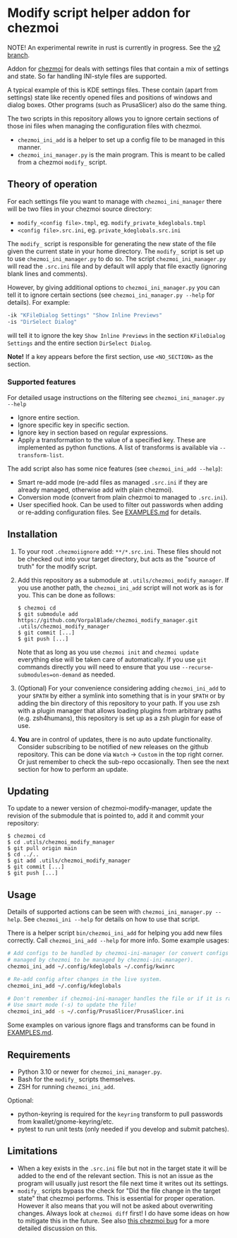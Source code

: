 # Modify script helper addon for chezmoi

NOTE! An experimental rewrite in rust is currently in progress. See the
[v2 branch](https://github.com/VorpalBlade/chezmoi_modify_manager/tree/v2).

Addon for [chezmoi](https://www.chezmoi.io/) for deals with settings files that
contain a mix of settings and state. So far handling INI-style files are
supported.

A typical example of this is KDE settings files. These contain (apart from
settings) state like recently opened files and positions of windows and dialog
boxes. Other programs (such as PrusaSlicer) also do the same thing.

The two scripts in this repository allows you to ignore certain sections of
those ini files when managing the configuration files with chezmoi.

* `chezmoi_ini_add` is a helper to set up a config file to be managed in this
  manner.
* `chezmoi_ini_manager.py` is the main program. This is meant to be called from
  a chezmoi `modify_` script. 

## Theory of operation

For each settings file you want to manage with `chezmoi_ini_manager` there will
be two files in your chezmoi source directory:

* `modify_<config file>.tmpl`, eg. `modify_private_kdeglobals.tmpl`
* `<config file>.src.ini`, eg. `private_kdeglobals.src.ini`

The `modify_` script is responsible for generating the new state of the file
given the current state in your home directory. The `modify_` script is set
up to use `chezmoi_ini_manager.py` to do so. The script `chezmoi_ini_manager.py`
will read the `.src.ini` file and by default will apply that file exactly
(ignoring blank lines and comments).

However, by giving additional options to `chezmoi_ini_manager.py` you can tell
it to ignore certain sections (see `chezmoi_ini_manager.py --help` for details).
For example:

```bash
-ik "KFileDialog Settings" "Show Inline Previews"
-is "DirSelect Dialog"
```

will tell it to ignore the key `Show Inline Previews` in the section
`KFileDialog Settings` and the entire section `DirSelect Dialog`.

**Note!** If a key appears before the first section, use `<NO_SECTION>` as the
section.

### Supported features

For detailed usage instructions on the filtering see `chezmoi_ini_manager.py --help`

* Ignore entire section.
* Ignore specific key in specific section.
* Ignore key in section based on regular expressions.
* Apply a transformation to the value of a specified key. These are implemented
  as python functions. A list of transforms is available via `--transform-list`.

The add script also has some nice features (see `chezmoi_ini_add --help`):

* Smart re-add mode (re-add files as managed `.src.ini` if they are already
  managed, otherwise add with plain chezmoi).
* Conversion mode (convert from plain chezmoi to managed to `.src.ini`).
* User specified hook. Can be used to filter out passwords when adding or
  re-adding configuration files. See [EXAMPLES.md](EXAMPLES.md#add-hook) for details.

## Installation

1. To your root `.chezmoiignore` add: `**/*.src.ini`. These files should not be
   checked out into your target directory, but acts as the "source of truth" for
   the modify script.
2. Add this repository as a submodule at `.utils/chezmoi_modify_manager`. If
   you use another path, the `chezmoi_ini_add` script will not work as is for you.
   This can be done as follows:
 
   ```console
   $ chezmoi cd
   $ git submodule add https://github.com/VorpalBlade/chezmoi_modify_manager.git .utils/chezmoi_modify_manager
   $ git commit [...]
   $ git push [...]
   ```

   Note that as long as you use `chezmoi init` and `chezmoi update` everything
   else will be taken care of automatically. If you use `git` commands directly
   you will need to ensure that you use `--recurse-submodules=on-demand` as needed.

3. (Optional) For your convenience considering adding `chezmoi_ini_add` to your
   `$PATH` by either a symlink into something that is in your `$PATH` or by
   adding the bin directory of this repository to your path. If you use zsh with
   a plugin manager that allows loading plugins from arbitrary paths (e.g.
   zsh4humans), this repository is set up as a zsh plugin for ease of use.

4. **You** are in control of updates, there is no auto update functionality. Consider
   subscribing to be notified of new releases on the github repository. This can be
   done via `Watch` -> `Custom` in the top right corner. Or just remember to check the
   sub-repo occasionally. Then see the next section for how to perform an update.

## Updating

To update to a newer version of chezmoi-modify-manager, update the revision of
the submodule that is pointed to, add it and commit your repository:

```console
$ chezmoi cd
$ cd .utils/chezmoi_modify_manager
$ git pull origin main
$ cd ../..
$ git add .utils/chezmoi_modify_manager
$ git commit [...]
$ git push [...]
```

## Usage

Details of supported actions can be seen with `chezmoi_ini_manager.py --help`.
See `chezmoi_ini --help` for details on how to use that script.

There is a helper script `bin/chezmoi_ini_add` for helping you add new
files correctly. Call `chezmoi_ini_add --help` for more info. Some example
usages:

```bash
# Add configs to be handled by chezmoi-ini-manager (or convert configs
# managed by chezmoi to be managed by chezmoi-ini-manager).
chezmoi_ini_add ~/.config/kdeglobals ~/.config/kwinrc

# Re-add config after changes in the live system.
chezmoi_ini_add ~/.config/kdeglobals

# Don't remember if chezmoi-ini-manager handles the file or if it is raw chezmoi?
# Use smart mode (-s) to update the file!
chezmoi_ini_add -s ~/.config/PrusaSlicer/PrusaSlicer.ini
```

Some examples on various ignore flags and transforms can be found in
[EXAMPLES.md](EXAMPLES.md).

## Requirements

* Python 3.10 or newer for `chezmoi_ini_manager.py`.
* Bash for the `modify_` scripts themselves.
* ZSH for running `chezmoi_ini_add`.

Optional:

* python-keyring is required for the `keyring` transform to pull passwords from
  kwallet/gnome-keyring/etc.
* pytest to run unit tests (only needed if you develop and submit patches).

## Limitations

* When a key exists in the `.src.ini` file but not in the target state it will
  be added to the end of the relevant section. This is not an issue as the
  program will usually just resort the file next time it writes out its
  settings.
* `modify_` scripts bypass the check for "Did the file change in the target
  state" that chezmoi performs. This is essential for proper operation.
  However it also means that you will not be asked about overwriting changes.
  Always look at `chezmoi diff` first! I do have some ideas on how to mitigate
  this in the future. See also [this chezmoi bug](https://github.com/twpayne/chezmoi/issues/2244)
  for a more detailed discussion on this.

